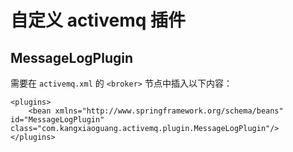 # 自定义 activemq 插件

## MessageLogPlugin
需要在 `activemq.xml` 的 `<broker>` 节点中插入以下内容：

```
<plugins>
    <bean xmlns="http://www.springframework.org/schema/beans" id="MessageLogPlugin" class="com.kangxiaoguang.activemq.plugin.MessageLogPlugin"/>
</plugins>
```